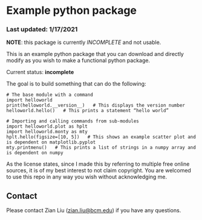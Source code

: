 # Example python package
### Last updated: 1/17/2021

**NOTE**: this package is currently *INCOMPLETE* and not usable.

This is an example python package that you can download and directly modify as you wish to make a functional python package.

Current status: **incomplete**

The goal is to build something that can do the following:
```
# The base module with a command
import helloworld
print(helloworld.__version__)   # This displays the version number
helloworld.hello()   # This prints a statement “hello world”

# Importing and calling commands from sub-modules
import helloworld.plot as hplt
import helloworld.monty as mty
hplt.hello(figsize=[10, 5])   # This shows an example scatter plot and is dependent on matplotlib.pyplot
mty.printmenu()   # This prints a list of strings in a numpy array and is dependent on numpy
```

As the license states, since I made this by referring to multiple free online sources, it is of my best interest to not claim copyright. You are welcomed to use this repo in any way you wish without acknowledging me.

## Contact

Please contact Zian Liu (zian.liu@bcm.edu) if you have any questions.
